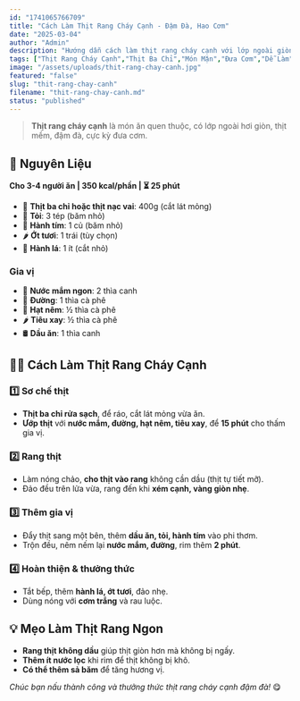 ```yaml
---
id: "1741065766709"
title: "Cách Làm Thịt Rang Cháy Cạnh - Đậm Đà, Hao Cơm"
date: "2025-03-04"
author: "Admin"
description: "Hướng dẫn cách làm thịt rang cháy cạnh với lớp ngoài giòn nhẹ, bên trong mềm, thấm đẫm nước mắm đậm đà."
tags: ["Thịt Rang Cháy Cạnh","Thịt Ba Chỉ","Món Mặn","Đưa Cơm","Dễ Làm"]
image: "/assets/uploads/thit-rang-chay-canh.jpg"
featured: "false"
slug: "thit-rang-chay-canh"
filename: "thit-rang-chay-canh.md"
status: "published"
---
```

> **Thịt rang cháy cạnh** là món ăn quen thuộc, có lớp ngoài hơi giòn, thịt mềm, đậm đà, cực kỳ đưa cơm.

## 🛒 **Nguyên Liệu**  
**Cho 3-4 người ăn | 350 kcal/phần | ⏳ 25 phút**  

- 🥩 **Thịt ba chỉ hoặc thịt nạc vai**: 400g (cắt lát mỏng)  
- 🧄 **Tỏi**: 3 tép (băm nhỏ)  
- 🧅 **Hành tím**: 1 củ (băm nhỏ)  
- 🌶️ **Ớt tươi**: 1 trái (tùy chọn)  
- 🌿 **Hành lá**: 1 ít (cắt nhỏ)  

### **Gia vị**  
- 🥄 **Nước mắm ngon**: 2 thìa canh  
- 🍯 **Đường**: 1 thìa cà phê  
- 🥢 **Hạt nêm**: ½ thìa cà phê  
- 🌶️ **Tiêu xay**: ½ thìa cà phê  
- 🛢️ **Dầu ăn**: 1 thìa canh  

## 👩‍🍳 **Cách Làm Thịt Rang Cháy Cạnh**  

### 1️⃣ **Sơ chế thịt**  
- **Thịt ba chỉ rửa sạch**, để ráo, cắt lát mỏng vừa ăn.  
- **Ướp thịt** với **nước mắm, đường, hạt nêm, tiêu xay**, để **15 phút** cho thấm gia vị.  

### 2️⃣ **Rang thịt**  
- Làm nóng chảo, **cho thịt vào rang** không cần dầu (thịt tự tiết mỡ).  
- Đảo đều trên lửa vừa, rang đến khi **xém cạnh, vàng giòn nhẹ**.  

### 3️⃣ **Thêm gia vị**  
- Đẩy thịt sang một bên, thêm **dầu ăn, tỏi, hành tím** vào phi thơm.  
- Trộn đều, nêm nếm lại **nước mắm, đường**, rim thêm **2 phút**.  

### 4️⃣ **Hoàn thiện & thưởng thức**  
- Tắt bếp, thêm **hành lá, ớt tươi**, đảo nhẹ.  
- Dùng nóng với **cơm trắng** và rau luộc.  

## 💡 **Mẹo Làm Thịt Rang Ngon**  
- **Rang thịt không dầu** giúp thịt giòn hơn mà không bị ngấy.  
- **Thêm ít nước lọc** khi rim để thịt không bị khô.  
- **Có thể thêm sả băm** để tăng hương vị.  

*Chúc bạn nấu thành công và thưởng thức thịt rang cháy cạnh đậm đà!* 😋